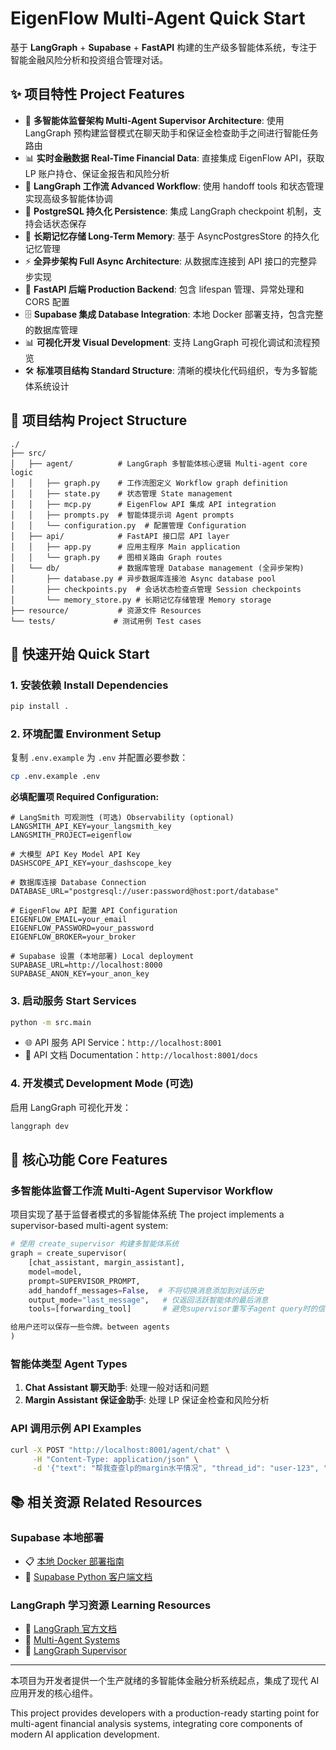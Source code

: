 # EigenFlow Multi-Agent Quick Start

基于 **LangGraph** + **Supabase** + **FastAPI** 构建的生产级多智能体系统，专注于智能金融风险分析和投资组合管理对话。

## ✨ 项目特性 Project Features

- 🤖 **多智能体监督架构 Multi-Agent Supervisor Architecture**: 使用 LangGraph 预构建监督模式在聊天助手和保证金检查助手之间进行智能任务路由
- 📊 **实时金融数据 Real-Time Financial Data**: 直接集成 EigenFlow API，获取 LP 账户持仓、保证金报告和风险分析
- 🚀 **LangGraph 工作流 Advanced Workflow**: 使用 handoff tools 和状态管理实现高级多智能体协调
- 💾 **PostgreSQL 持久化 Persistence**: 集成 LangGraph checkpoint 机制，支持会话状态保存
- 🧠 **长期记忆存储 Long-Term Memory**: 基于 AsyncPostgresStore 的持久化记忆管理
- ⚡ **全异步架构 Full Async Architecture**: 从数据库连接到 API 接口的完整异步实现
- 🔄 **FastAPI 后端 Production Backend**: 包含 lifespan 管理、异常处理和 CORS 配置
- 🗄️ **Supabase 集成 Database Integration**: 本地 Docker 部署支持，包含完整的数据库管理
- 📊 **可视化开发 Visual Development**: 支持 LangGraph 可视化调试和流程预览
- 🛠️ **标准项目结构 Standard Structure**: 清晰的模块化代码组织，专为多智能体系统设计

## 📁 项目结构 Project Structure

```
./
├── src/
│   ├── agent/          # LangGraph 多智能体核心逻辑 Multi-agent core logic
│   │   ├── graph.py    # 工作流图定义 Workflow graph definition
│   │   ├── state.py    # 状态管理 State management
│   │   ├── mcp.py      # EigenFlow API 集成 API integration
│   │   ├── prompts.py  # 智能体提示词 Agent prompts
│   │   └── configuration.py  # 配置管理 Configuration
│   ├── api/            # FastAPI 接口层 API layer
│   │   ├── app.py      # 应用主程序 Main application
│   │   └── graph.py    # 图相关路由 Graph routes
│   └── db/             # 数据库管理 Database management (全异步架构)
│       ├── database.py # 异步数据库连接池 Async database pool
│       ├── checkpoints.py  # 会话状态检查点管理 Session checkpoints
│       └── memory_store.py # 长期记忆存储管理 Memory storage
├── resource/           # 资源文件 Resources
└── tests/             # 测试用例 Test cases
```

## 🚀 快速开始 Quick Start

### 1. 安装依赖 Install Dependencies

```bash
pip install .
```

### 2. 环境配置 Environment Setup

复制 `.env.example` 为 `.env` 并配置必要参数：

```bash
cp .env.example .env
```

**必填配置项 Required Configuration:**
```env
# LangSmith 可观测性 (可选) Observability (optional)
LANGSMITH_API_KEY=your_langsmith_key
LANGSMITH_PROJECT=eigenflow

# 大模型 API Key Model API Key
DASHSCOPE_API_KEY=your_dashscope_key

# 数据库连接 Database Connection
DATABASE_URL="postgresql://user:password@host:port/database"

# EigenFlow API 配置 API Configuration
EIGENFLOW_EMAIL=your_email
EIGENFLOW_PASSWORD=your_password
EIGENFLOW_BROKER=your_broker

# Supabase 设置 (本地部署) Local deployment
SUPABASE_URL=http://localhost:8000
SUPABASE_ANON_KEY=your_anon_key
```

### 3. 启动服务 Start Services

```bash
python -m src.main
```

- 🌐 API 服务 API Service：`http://localhost:8001`
- 📖 API 文档 Documentation：`http://localhost:8001/docs`

### 4. 开发模式 Development Mode (可选)

启用 LangGraph 可视化开发：
```bash
langgraph dev
```

## 🤖 核心功能 Core Features

### 多智能体监督工作流 Multi-Agent Supervisor Workflow

项目实现了基于监督者模式的多智能体系统 The project implements a supervisor-based multi-agent system:

```python
# 使用 create_supervisor 构建多智能体系统
graph = create_supervisor(
    [chat_assistant, margin_assistant],
    model=model,
    prompt=SUPERVISOR_PROMPT,
    add_handoff_messages=False,  # 不将切换消息添加到对话历史 
    output_mode="last_message",   # 仅返回活跃智能体的最后消息
    tools=[forwarding_tool]       # 避免supervisor重写子agent query时的信息丢失和token浪费

给用户还可以保存一些令牌。between agents
)
```

### 智能体类型 Agent Types

1. **Chat Assistant 聊天助手**: 处理一般对话和问题
2. **Margin Assistant 保证金助手**: 处理 LP 保证金检查和风险分析

### API 调用示例 API Examples

```bash
curl -X POST "http://localhost:8001/agent/chat" \
     -H "Content-Type: application/json" \
     -d '{"text": "帮我查查lp的margin水平情况", "thread_id": "user-123", "model": "qwen-plus-latest"}'
```

## 📚 相关资源 Related Resources

### Supabase 本地部署
- 📋 [本地 Docker 部署指南](resource/supabase_docker_guide.md)
- 📖 [Supabase Python 客户端文档](https://supabase.com/docs/reference/python/start)

### LangGraph 学习资源 Learning Resources
- 🎯 [LangGraph 官方文档](https://langchain-ai.github.io/langgraph/)
- 🤖 [Multi-Agent Systems](https://langchain-ai.github.io/langgraph/concepts/multi_agent/)
- 🔧 [LangGraph Supervisor](https://github.com/langchain-ai/langgraph-supervisor-py)

---

本项目为开发者提供一个生产就绪的多智能体金融分析系统起点，集成了现代 AI 应用开发的核心组件。

This project provides developers with a production-ready starting point for multi-agent financial analysis systems, integrating core components of modern AI application development.
